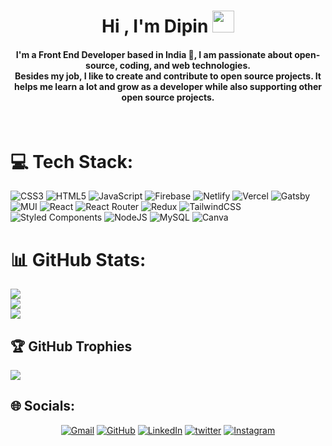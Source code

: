 <h1 align="center">Hi , I'm Dipin <img src="https://media.giphy.com/media/hvRJCLFzcasrR4ia7z/giphy.gif" width="35"></h1>

<h4 align="center">
I'm a Front End Developer based in India 🙏, I am passionate about open-source, coding, and web technologies. <br />
	Besides my job, I like to create and contribute to open source projects. It helps me learn a lot and grow as a developer while also supporting other open source projects.
</h4>
<br>


# 💻 Tech Stack:
![CSS3](https://img.shields.io/badge/css3-%231572B6.svg?style=plastic&logo=css3&logoColor=white) ![HTML5](https://img.shields.io/badge/html5-%23E34F26.svg?style=plastic&logo=html5&logoColor=white) ![JavaScript](https://img.shields.io/badge/javascript-%23323330.svg?style=plastic&logo=javascript&logoColor=%23F7DF1E) ![Firebase](https://img.shields.io/badge/firebase-%23039BE5.svg?style=plastic&logo=firebase) ![Netlify](https://img.shields.io/badge/netlify-%23000000.svg?style=plastic&logo=netlify&logoColor=#00C7B7) ![Vercel](https://img.shields.io/badge/vercel-%23000000.svg?style=plastic&logo=vercel&logoColor=white) ![Gatsby](https://img.shields.io/badge/Gatsby-%23663399.svg?style=plastic&logo=gatsby&logoColor=white) ![MUI](https://img.shields.io/badge/MUI-%230081CB.svg?style=plastic&logo=material-ui&logoColor=white) ![React](https://img.shields.io/badge/react-%2320232a.svg?style=plastic&logo=react&logoColor=%2361DAFB) ![React Router](https://img.shields.io/badge/React_Router-CA4245?style=plastic&logo=react-router&logoColor=white) ![Redux](https://img.shields.io/badge/redux-%23593d88.svg?style=plastic&logo=redux&logoColor=white) ![TailwindCSS](https://img.shields.io/badge/tailwindcss-%2338B2AC.svg?style=plastic&logo=tailwind-css&logoColor=white) ![Styled Components](https://img.shields.io/badge/styled--components-DB7093?style=plastic&logo=styled-components&logoColor=white) ![NodeJS](https://img.shields.io/badge/node.js-6DA55F?style=plastic&logo=node.js&logoColor=white) ![MySQL](https://img.shields.io/badge/mysql-%2300f.svg?style=plastic&logo=mysql&logoColor=white) ![Canva](https://img.shields.io/badge/Canva-%2300C4CC.svg?style=plastic&logo=Canva&logoColor=white)
<br />
# 📊 GitHub Stats:
![](https://github-readme-stats.vercel.app/api?username=DipinJayarajan&theme=algolia&hide_border=false&include_all_commits=true&count_private=true)<br/>
![](https://github-readme-streak-stats.herokuapp.com/?user=DipinJayarajan&theme=algolia&hide_border=false)<br/>
![](https://github-readme-stats.vercel.app/api/top-langs/?username=DipinJayarajan&theme=algolia&hide_border=false&include_all_commits=true&count_private=true&layout=compact)

## 🏆 GitHub Trophies
![](https://github-profile-trophy.vercel.app/?username=DipinJayarajan&theme=algolia&no-frame=false&no-bg=false&margin-w=4)
	
	

## 🌐 Socials:
<p align="center">
  <!-- <a href=""><img src="https://img.icons8.com/bubbles/50/000000/web.png" alt="Website"/></a> -->
	<a href="mailto:dipinjnair@gmail.com"><img src="https://img.icons8.com/bubbles/50/000000/gmail.png" title='Gmail' alt="Gmail"/></a>
	<a href="https://github.com/DipinJayarajan"><img src="https://img.icons8.com/bubbles/50/000000/github.png" title='GitHub' alt="GitHub"/></a>
	<a href="https://www.linkedin.com/in/dipin-jayarajan/"><img src="https://img.icons8.com/bubbles/50/000000/linkedin.png" title='LinkedIn' alt="LinkedIn"/></a>
	<a href="https://twitter.com/DipinNair01"><img src="https://img.icons8.com/bubbles/50/000000/twitter-circled.png" title='Twitter' alt="twitter"/></a>
	<a href="https://www.instagram.com/"><img src="https://img.icons8.com/bubbles/50/000000/instagram.png" alt="Instagram"/></a>

</p>

<!---
DipinJayarajan/DipinJayarajan is a ✨ special ✨ repository because its `README.md` (this file) appears on your GitHub profile.
You can click the Preview link to take a look at your changes.
--->
